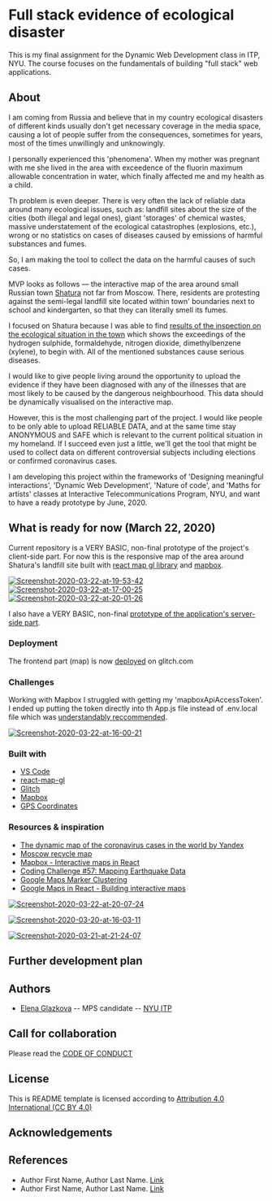# Full stack evidence of ecological disaster 
This is my final assignment for the Dynamic Web Development class in ITP, NYU. The course focuses on the fundamentals of building "full stack" web applications. 

## About
I am coming from Russia and believe that in my country ecological disasters of different kinds usually don't get necessary coverage in the media space, causing a lot of people suffer from the consequences, sometimes for years, most of the times unwillingly and unknowingly. 

I personally experienced this 'phenomena'. When my mother was pregnant with me she lived in the area with exceedence of the fluorin maximum allowable concentration in water, which finally affected me and my health as a child.

Th problem is even deeper. There is very often the lack of reliable data around many ecological issues, such as: landfill sites about the size of the cities (both illegal and legal ones), giant 'storages' of chemical wastes, massive understatement of the ecological catastrophes (explosions, etc.), wrong or no statistics on cases of diseases caused by emissions of harmful substances and fumes. 

So, I am making the tool to collect the data on the harmful causes of such cases. 

MVP looks as follows — the interactive map of the area around small Russian town [Shatura](https://en.wikipedia.org/wiki/Shatura) not far from Moscow. There, residents are protesting against the semi-legal landfill site located within town' boundaries next to school and kindergarten, so that they can literally smell its fumes.

I focused on Shatura because I was able to find [results of the inspection on the ecological situation in the town](https://e-ecolog.ru/reestr/doc/1317700) which shows the exceedings of the hydrogen sulphide, formaldehyde, nitrogen dioxide, dimethylbenzene (xylene), to begin with. All of the mentioned substances cause serious diseases.

I would like to give people living around the opportunity to upload the evidence if they have been diagnosed with any of the illnesses that are most likely to be caused by the dangerous neighbourhood. This data should be dynamically visualised on the interactive map.

However, this is the most challenging part of the project. I would like people to be only able to upload RELIABLE DATA, and at the same time stay ANONYMOUS and SAFE which is relevant to the current political situation in my homeland. If I succeed even just a little, we'll get the tool that might be used to collect data on different controversial subjects including elections or confirmed coronavirus cases.

I am developing this project within the frameworks of 'Designing meaningful interactions', 'Dynamic Web Development', 'Nature of code', and 'Maths for artists' classes at Interactive Telecommunications Program, NYU, and want to have a ready prototype by June, 2020.

## What is ready for now (March 22, 2020)

Current repository is a VERY BASIC, non-final prototype of the project's client-side part. For now this is the responsive map of the area around Shatura's landfill site built with [react map gl library](https://uber.github.io/react-map-gl/) and [mapbox](https://www.mapbox.com/). 


<a href="https://ibb.co/jJYVsL3"><img src="https://i.ibb.co/Y0SDwtf/Screenshot-2020-03-22-at-19-53-42.png" alt="Screenshot-2020-03-22-at-19-53-42" border="0"></a>
<a href="https://ibb.co/GpdQtZP"><img src="https://i.ibb.co/h9gFZG8/Screenshot-2020-03-22-at-17-00-25.png" alt="Screenshot-2020-03-22-at-17-00-25" border="0"></a>
<a href="https://ibb.co/cw36y6y"><img src="https://i.ibb.co/YXQcNcN/Screenshot-2020-03-22-at-20-01-26.png" alt="Screenshot-2020-03-22-at-20-01-26" border="0"></a>

I also have a VERY BASIC, non-final [prototype of the application's server-side part](https://github.com/eglazkova/DWD-A5-Database-API). 

### Deployment
The frontend part (map) is now [deployed]() on glitch.com

### Challenges
Working with Mapbox I struggled with getting my 'mapboxApiAccessToken'. I ended up putting the token directly into th App.js file instead of .env.local file which was [understandably reccommended](https://www.youtube.com/watch?v=JJatzkPcmoI). 

<a href="https://imgbb.com/"><img src="https://i.ibb.co/Tkn8SSh/Screenshot-2020-03-22-at-16-00-21.png" alt="Screenshot-2020-03-22-at-16-00-21" border="0"></a>

### Built with
* [VS Code](https://code.visualstudio.com/)
* [react-map-gl](https://uber.github.io/react-map-gl/)
* [Glitch](https://glitch.com/)
* [Mapbox](https://www.mapbox.com/)
* [GPS Coordinates](https://www.gps-coordinates.net/)

### Resources & inspiration

* [The dynamic map of the coronavirus cases in the world by Yandex](https://yandex.ru/web-maps/covid19?ll=61.687496%2C11.974044&z=2) 
* [Moscow recycle map](https://recyclemap.ru/)
* [Mapbox - Interactive maps in React](https://www.youtube.com/watch?v=JJatzkPcmoI)
* [Coding Challenge #57: Mapping Earthquake Data](https://www.youtube.com/watch?v=ZiYdOwOrGyc&feature=emb_logo)
* [Google Maps Marker Clustering](https://www.leighhalliday.com/google-maps-clustering)
* [Google Maps in React - Building interactive maps](https://www.youtube.com/watch?v=Pf7g32CwX_s)

<a href="https://ibb.co/nCmRxcD"><img src="https://i.ibb.co/GTpFz2V/Screenshot-2020-03-22-at-20-07-24.png" alt="Screenshot-2020-03-22-at-20-07-24" border="0"></a>

<a href="https://ibb.co/K6TJKxY"><img src="https://i.ibb.co/mJf3N5m/Screenshot-2020-03-20-at-16-03-11.png" alt="Screenshot-2020-03-20-at-16-03-11" border="0"></a>

<a href="https://imgbb.com/"><img src="https://i.ibb.co/wrmzdcP/Screenshot-2020-03-21-at-21-24-07.png" alt="Screenshot-2020-03-21-at-21-24-07" border="0"></a>







## Further development plan

## Authors

* [Elena Glazkova](https://medium.com/@elenaglazkova) -- MPS candidate -- [NYU ITP](https://itp.nyu.edu)

## Call for collaboration

Please read the [CODE OF CONDUCT](https://www.mozilla.org/en-US/about/governance/policies/participation/) 

## License

This is README template is licensed according to [Attribution 4.0 International (CC BY 4.0) ](https://creativecommons.org/licenses/by/4.0/)

## Acknowledgements

## References

* Author First Name, Author Last Name. [Link]()
* Author First Name, Author Last Name. [Link]()
